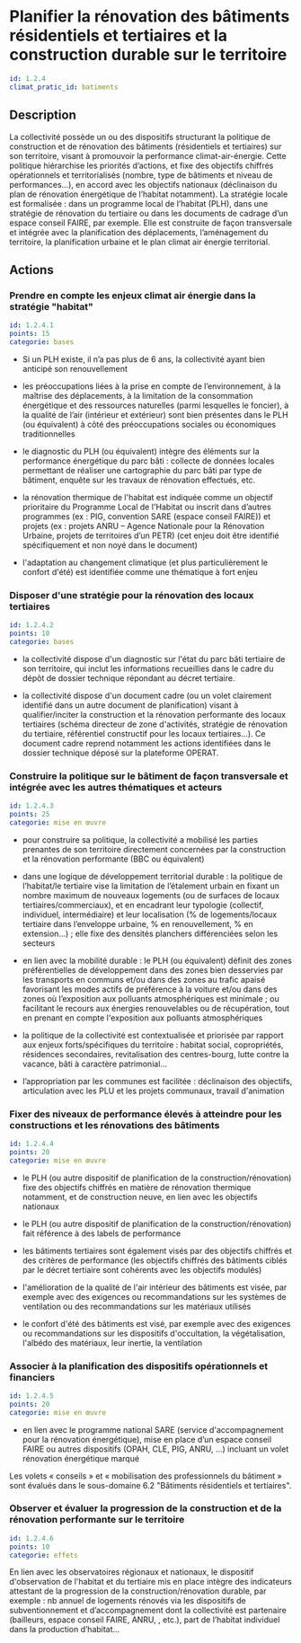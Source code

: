 # Planifier la rénovation  des bâtiments résidentiels et tertiaires et la construction durable sur le territoire
```yaml
id: 1.2.4
climat_pratic_id: batiments
```
## Description
La collectivité possède un ou des dispositifs structurant la politique de construction et de rénovation des bâtiments (résidentiels et tertiaires) sur son territoire, visant à promouvoir la performance climat-air-énergie. Cette politique hiérarchise les priorités d’actions, et fixe des objectifs chiffrés opérationnels et territorialisés (nombre, type de bâtiments et niveau de performances…), en accord avec les objectifs nationaux (déclinaison du plan de rénovation énergétique de l’habitat notamment). La stratégie locale est formalisée : dans un programme local de l’habitat (PLH), dans une stratégie de rénovation du tertiaire ou dans les documents de cadrage  d’un espace conseil FAIRE, par exemple. Elle est construite de façon transversale et intégrée avec la planification des déplacements, l’aménagement du territoire, la planification urbaine et le plan climat air énergie territorial.



## Actions
### Prendre en compte les enjeux climat air énergie dans la stratégie "habitat"
```yaml
id: 1.2.4.1
points: 15
categorie: bases
```
- Si un PLH existe, il n’a pas plus de 6 ans, la collectivité ayant bien anticipé son renouvellement

- les préoccupations liées à la prise en compte de l’environnement, à la maîtrise des déplacements, à la limitation de la consommation énergétique et des ressources naturelles (parmi lesquelles le foncier), à la qualité de l’air (intérieur et extérieur) sont bien présentes dans le PLH (ou équivalent) à côté des préoccupations sociales ou économiques traditionnelles

- le diagnostic du PLH (ou équivalent) intègre des éléments sur la performance énergétique du parc bâti : collecte de données locales permettant de réaliser une cartographie du parc bâti par type de bâtiment, enquête sur les travaux de rénovation effectués, etc.

- la rénovation thermique de l'habitat est indiquée comme un objectif  prioritaire du Programme Local de l'Habitat ou inscrit dans d’autres programmes (ex : PIG, convention SARE (espace conseil FAIRE)) et projets (ex : projets ANRU – Agence Nationale pour la Rénovation Urbaine, projets de territoires d’un PETR) (cet enjeu doit être identifié spécifiquement et non noyé dans le document)

- l'adaptation au changement climatique (et plus particulièrement le confort d'été) est identifiée comme une thématique à fort enjeu




### Disposer d'une stratégie pour la rénovation des locaux tertiaires
```yaml
id: 1.2.4.2
points: 10
categorie: bases
```
- la collectivité dispose d'un diagnostic sur l'état du parc bâti tertiaire de son territoire, qui inclut les informations recueillies dans le cadre du dépôt de dossier technique répondant au décret tertiaire.

- la collectivité dispose d'un document cadre (ou un volet clairement identifié dans un autre document de planification) visant à qualifier/inciter la construction et la rénovation performante des locaux tertiaires (schéma directeur de zone d'activités, stratégie de rénovation du tertiaire, référentiel constructif pour les locaux tertiaires...). Ce document cadre reprend notamment les actions identifiées dans le dossier technique déposé sur la plateforme OPERAT.




### Construire la politique  sur le bâtiment de façon transversale et intégrée avec les autres thématiques et acteurs
```yaml
id: 1.2.4.3
points: 25
categorie: mise en œuvre
```
- pour construire sa politique, la collectivité a mobilisé les parties prenantes de son territoire directement concernées par la construction et la rénovation performante (BBC ou équivalent)

- dans une logique de développement territorial durable : la politique de l’habitat/le tertiaire vise la limitation de l’étalement urbain en fixant un nombre maximum de nouveaux logements (ou de surfaces de locaux tertiaires/commerciaux), et en encadrant leur typologie (collectif, individuel, intermédiaire) et leur localisation (% de logements/locaux tertiaire dans l’enveloppe urbaine, % en renouvellement, % en extension…) ; elle fixe des densités planchers différenciées selon les secteurs

- en lien avec la mobilité durable : le PLH (ou équivalent) définit des zones préférentielles de développement dans des zones bien desservies par les transports en communs et/ou dans des zones au trafic apaisé favorisant les modes actifs de préférence à la voiture et/ou dans des zones où l’exposition aux polluants atmosphériques est minimale ; ou facilitant le recours aux énergies renouvelables ou de récupération, tout en prenant en compte l'exposition aux polluants atmosphériques

- la politique de la collectivité est contextualisée et priorisée par rapport aux enjeux forts/spécifiques du territoire : habitat social, copropriétés, résidences secondaires, revitalisation des centres-bourg, lutte contre la vacance, bâti à caractère patrimonial…

- l’appropriation par les communes est facilitée : déclinaison des objectifs, articulation avec les PLU et les projets communaux, travail d'animation




### Fixer des niveaux de performance élevés à atteindre pour les constructions et les rénovations  des bâtiments
```yaml
id: 1.2.4.4
points: 20
categorie: mise en œuvre
```
- le PLH (ou autre dispositif de planification de la construction/rénovation) fixe des objectifs chiffrés en matière de rénovation thermique notamment, et de construction neuve, en lien avec les objectifs nationaux

- le PLH (ou autre dispositif de planification de la construction/rénovation) fait référence à des labels de performance

- les bâtiments tertiaires sont également visés par des objectifs chiffrés et des critères de performance (les objectifs chiffrés des bâtiments ciblés par le décret tertiaire sont cohérents avec les objectifs modulés)

- l'amélioration de la qualité de l'air intérieur des bâtiments est visée, par exemple avec des exigences ou recommandations sur les systèmes de ventilation ou des recommandations sur les matériaux utilisés

- le confort d'été des bâtiments est visé, par exemple avec des exigences ou recommandations sur les dispositifs d'occultation, la végétalisation, l'albédo des matériaux, leur inertie, la ventilation




### Associer à la planification des dispositifs opérationnels et financiers
```yaml
id: 1.2.4.5
points: 20
categorie: mise en œuvre
```
- en lien avec le programme national SARE (service d'accompagnement pour la rénovation énergétique), mise en place d’un espace conseil FAIRE ou autres dispositifs (OPAH, CLE, PIG, ANRU, …) incluant un volet rénovation énergétique marqué

Les volets « conseils » et « mobilisation des professionnels du bâtiment » sont évalués dans le sous-domaine 6.2 "Bâtiments résidentiels et tertiaires".




### Observer et évaluer la progression de la construction et de la rénovation performante sur le territoire
```yaml
id: 1.2.4.6
points: 10
categorie: effets
```
En lien avec les observatoires régionaux et nationaux, le dispositif d'observation de l'habitat et du tertiaire mis en place  intègre des indicateurs attestant de la progression de  la construction/rénovation durable, par exemple : nb annuel de logements rénovés via les dispositifs de subventionnement et d’accompagnement dont la collectivité est partenaire (bailleurs, espace conseil FAIRE, ANRU, , etc.), part de l’habitat individuel dans la production d’habitat…



